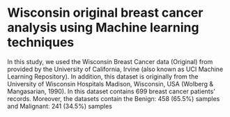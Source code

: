 # Wisconsin original breast cancer analysis using Machine learning techniques
In this study, we used the Wisconsin Breast Cancer data (Original) from provided by the University of California, Irvine (also known as UCI Machine Learning Repository). In addition, this dataset is originally from the University of Wisconsin Hospitals Madison, Wisconsin, USA (Wolberg & Mangasarian, 1990). In this dataset contains 699 breast cancer patients’ records. Moreover, the datasets contain the Benign: 458 (65.5%) samples and Malignant: 241 (34.5%) samples
